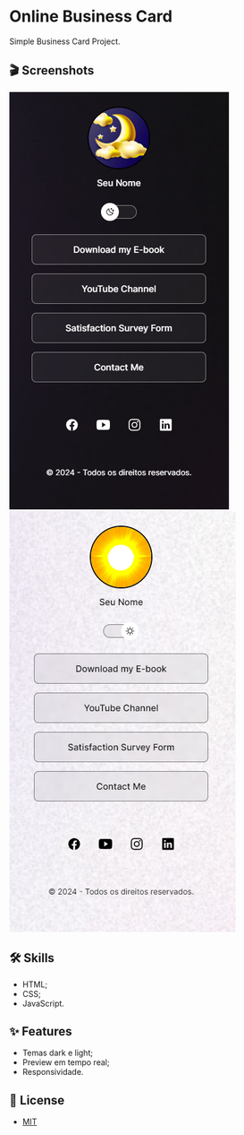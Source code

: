 
# Online Business Card

Simple Business Card Project.


## 🎬 Screenshots

![App Screenshot](src/img/project-dark-mode.png)
![App Screenshot](src/img/project-light-mode.png)


## 🛠 Skills

* HTML;
* CSS;
* JavaScript.


## ✨ Features

- Temas dark e light;
- Preview em tempo real;
- Responsividade.


## 📜 License

* [MIT](https://choosealicense.com/licenses/mit/)

